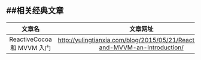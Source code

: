
##相关经典文章
--------------------------------------------------------------
|           文章名              |               文章网址      |                
|:------------------------------:|:------------------------:|    
|ReactiveCocoa 和 MVVM 入门      | http://yulingtianxia.com/blog/2015/05/21/ReactiveCocoa-and-MVVM-an-Introduction/|